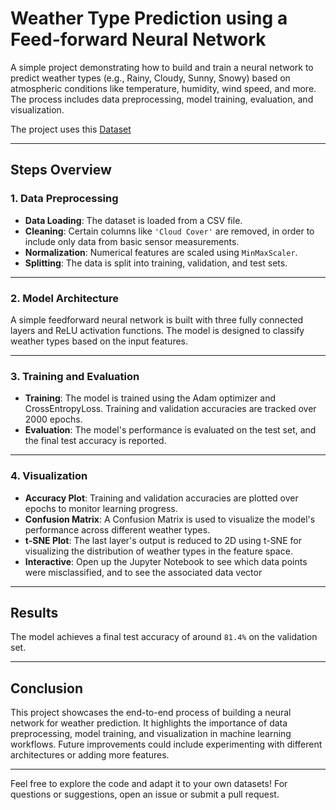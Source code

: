 # Weather Type Prediction using a Feed-forward Neural Network

A simple project demonstrating how to build and train a neural network to predict weather types (e.g., Rainy, Cloudy, Sunny, Snowy) based on atmospheric conditions like temperature, humidity, wind speed, and more. The process includes data preprocessing, model training, evaluation, and visualization.

The project uses this [Dataset](https://www.kaggle.com/datasets/nikhil7280/weather-type-classification/data)

---

## **Steps Overview**

### **1. Data Preprocessing**
- **Data Loading**: The dataset is loaded from a CSV file.
- **Cleaning**: Certain columns like `'Cloud Cover'` are removed, in order to include only data from basic sensor measurements.
- **Normalization**: Numerical features are scaled using `MinMaxScaler`.
- **Splitting**: The data is split into training, validation, and test sets.

---

### **2. Model Architecture**
A simple feedforward neural network is built with three fully connected layers and ReLU activation functions. The model is designed to classify weather types based on the input features.

---

### **3. Training and Evaluation**
- **Training**: The model is trained using the Adam optimizer and CrossEntropyLoss. Training and validation accuracies are tracked over 2000 epochs.
- **Evaluation**: The model's performance is evaluated on the test set, and the final test accuracy is reported.

---

### **4. Visualization**
- **Accuracy Plot**: Training and validation accuracies are plotted over epochs to monitor learning progress.
- **Confusion Matrix**: A Confusion Matrix is used to visualize the model's performance across different weather types.
- **t-SNE Plot**: The last layer's output is reduced to 2D using t-SNE for visualizing the distribution of weather types in the feature space.
- **Interactive**: Open up the Jupyter Notebook to see which data points were misclassified, and to see the associated data vector

---

## **Results**
The model achieves a final test accuracy of around `81.4%` on the validation set.

---

## **Conclusion**
This project showcases the end-to-end process of building a neural network for weather prediction. It highlights the importance of data preprocessing, model training, and visualization in machine learning workflows. Future improvements could include experimenting with different architectures or adding more features.

---

Feel free to explore the code and adapt it to your own datasets! For questions or suggestions, open an issue or submit a pull request.
